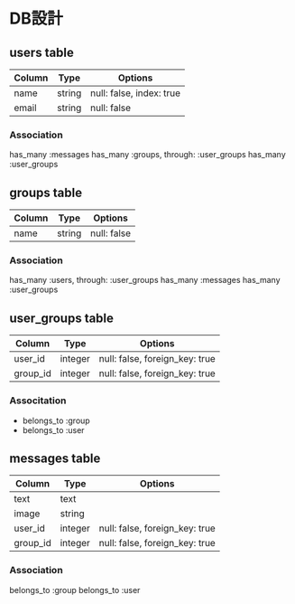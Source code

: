 # DB設計

## users table
|Column|Type|Options|
|------|----|-------|
|name|string|null: false, index: true|
|email|string|null: false|

### Association
has_many :messages
has_many :groups, through: :user_groups
has_many :user_groups

## groups table
|Column|Type|Options|
|------|----|-------|
|name|string|null: false|

### Association
has_many :users, through: :user_groups
has_many :messages
has_many :user_groups

## user_groups table

|Column|Type|Options|
|------|----|-------|
|user_id|integer|null: false, foreign_key: true|
|group_id|integer|null: false, foreign_key: true|

### Associtation
- belongs_to :group
- belongs_to :user

## messages table
|Column|Type|Options|
|------|----|-------|
|text|text||
|image|string||
|user_id|integer|null: false, foreign_key: true|
|group_id|integer|null: false, foreign_key: true|

### Association
belongs_to :group
belongs_to :user
